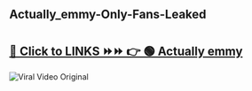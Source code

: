
 ## Actually_emmy-Only-Fans-Leaked

# <h2><a href="https://clipsfans.com/Actually_emmy&ref=git">🔗 Click to LINKS ⏩⏩ 👉 🟢 Actually emmy </a></h2>

<a href="https://clipsfans.com/Actually_emmy&ref=git" rel="nofollow" data-target="animated-image.originalLink"><img src="https://i.ibb.co.com/xMMVF88/686577567.gif" alt="Viral Video Original" style="max-width: 100%; display: inline-block;" data-target="animated-image.originalImage"></a>
